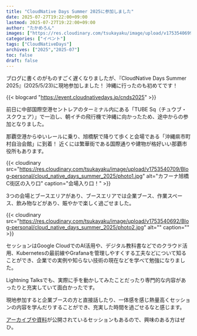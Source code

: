 ```yaml
---
title: "CloudNative Days Summer 2025に参加しました"
date: 2025-07-27T19:22:00+09:00
lastmod: 2025-07-27T19:22:00+09:00
author: "たかめろん"
images: ["https://res.cloudinary.com/tsukayaku/image/upload/v1753540699/Blog-personal/cloud_native_days_summer_2025/thumbnail.jpg"]
categories: ["イベント"]
tags: ["CloudNativeDays"]
archives: ["2025","2025-07"]
toc: false
draft: false
---
```


ブログに書くのがものすごく遅くなりましたが、『CloudNative Days Summer 2025』(2025/5/23)に現地参加しました！
沖縄に行ったのも初めてです！

{{< blogcard "https://event.cloudnativedays.jp/cnds2025" >}}

前日に中部国際空港セントレアのターミナル内にある「TUBE Sq（チュウブ・スクウェア）」で一泊し、朝イチの飛行機で沖縄に向かったため、途中からの参加となりました。

那覇空港からゆいレールに乗り、旭橋駅で降りて歩くと会場である「沖縄県市町村自治会館」に到着！
近くには繁華街である国際通りや建物が格好いい那覇市役所もあります。

{{< cloudinary src="https://res.cloudinary.com/tsukayaku/image/upload/v1753540709/Blog-personal/cloud_native_days_summer_2025/photo1.jpg" alt="カフーナ旭橋C街区の入り口" caption="会場入り口！" >}}

3つの会場とブースエリアがあり、ブースエリアでは企業ブース、作業スペース、飲み物などがあり、賑やかで楽しく過ごせました。

{{< cloudinary src="https://res.cloudinary.com/tsukayaku/image/upload/v1753540692/Blog-personal/cloud_native_days_summer_2025/photo2.jpg" alt="" caption="" >}}

セッションはGoogle CloudでのAI活用や、デジタル教科書などでのクラウド活用、Kubernetesの最前線やGrafanaを管理しやすくする工夫などについて知ることができ、企業での実例や知らない技術の現在などを学べて勉強になりました。

Lightning Talksでも、実際に手を動かしてみたことだったり専門的な内容があったりと充実していて面白かったです。

現地参加すると企業ブースの方と直接話したり、一体感を感じ熱量高くセッションの内容を学んだりすることができ、充実した時間を過ごせるなと感じます。

[アーカイブや資料](https://event.cloudnativedays.jp/cnds2025/talks)が公開されているセッションもあるので、興味のある方はぜひ。

